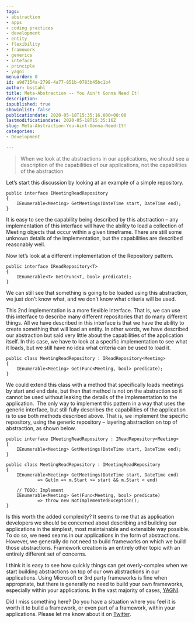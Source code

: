 ```yaml
---
tags:
- abstraction
- apps
- coding practices
- development
- entity
- flexibility
- framework
- generics
- inteface
- principle
- yagni
menuorder: 0
id: a9d7154a-2798-4a77-851b-0783b45bc1b4
author: bsstahl
title: Meta-Abstraction -- You Ain't Gonna Need It!
description: 
ispublished: true
showinlist: false
publicationdate: 2020-05-18T15:35:16.000+00:00
lastmodificationdate: 2020-05-18T15:35:16Z
slug: Meta-Abstraction-You-Aint-Gonna-Need-It!
categories:
- Development

---
```

> When we look at the abstractions in our applications, we should see a description of the capabilities of our applications, not the capabilities of the abstraction

Let’s start this discussion by looking at an example of a simple repository.

    public interface IMeetingReadRepository 
    { 
    	IEnumerable<Meeting> GetMeetings(DateTime start, DateTime end); 
    }

It is easy to see the capability being described by this abstraction – any implementation of this interface will have the ability to load a collection of Meeting objects that occur within a given timeframe. There are still some unknown details of the implementation, but the capabilities are described reasonably well.

Now let’s look at a different implementation of the Repository pattern.

    public interface IReadRepository<T> 
    { 
    	IEnumerable<T> Get(Func<T, bool> predicate); 
    }

We can still see that something is going to be loaded using this abstraction, we just don’t know what, and we don’t know what criteria will be used.

This 2nd implementation is a more flexible interface. That is, we can use this interface to describe many different repositories that do many different things. All we have described in this interface is that we have the ability to create something that will load an entity. In other words, we have described our abstraction but said very little about the capabilities of the application itself. In this case, we have to look at a specific implementation to see what it loads, but we still have no idea what criteria can be used to load it.

    public class MeetingReadRepository : IReadRepository<Meeting> 
    { 
    	IEnumerable<Meeting> Get(Func<Meeting, bool> predicate); 
    }

We could extend this class with a method that specifically loads meetings by start and end date, but then that method is not on the abstraction so it cannot be used without leaking the details of the implementation to the application.  The only way to implement this pattern in a way that uses the generic interface, but still fully describes the capabilities of the application is to use both methods described above. That is, we implement the specific repository, using the generic repository – layering abstraction on top of abstraction, as shown below.

    public interface IMeetingReadRepository : IReadRepository<Meeting> 
    { 
    	IEnumerable<Meeting> GetMeetings(DateTime start, DateTime end); 
    }
    
    public class MeetingReadRepository : IMeetingReadRepository
    {      
    	IEnumerable<Meeting> GetMeetings(DateTime start, DateTime end) 
                => Get(m => m.Start >= start && m.Start < end)
    
        // TODO: Implement
        IEnumerable<Meeting> Get(Func<Meeting, bool> predicate)
                => throw new NotImplementedException();
    }

Is this worth the added complexity? It seems to me that as application developers we should be concerned about describing and building our applications in the simplest, most maintainable and extensible way possible. To do so, we need seams in our applications in the form of abstractions. However, we generally do not need to build frameworks on which we build those abstractions. Framework creation is an entirely other topic with an entirely different set of concerns.

I think it is easy to see how quickly things can get overly-complex when we start building abstractions on top of our own abstractions in our applications. Using Microsoft or 3rd party frameworks is fine when appropriate, but there is generally no need to build your own frameworks, especially within your applications. In the vast majority of cases, [YAGNI](/?tag=/yagni).

Did I miss something here? Do you have a situation where you feel it is worth it to build a framework, or even part of a framework, within your applications. Please let me know about it on [Twitter](https://twitter.com/bsstahl).